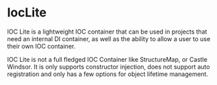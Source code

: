 IocLite
=======

IOC Lite is a lightweight IOC container that can be used in projects that need an internal DI container, as well as the
ability to allow a user to use their own IOC container.

IOC Lite is not a full fledged IOC Container like StructureMap, or Castle Windsor. It is only supports constructor
injection, does not support auto registration and only has a few options for object lifetime management.
